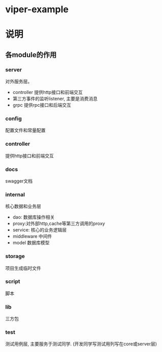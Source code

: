 # viper-example

# 说明

## 各module的作用

### server
对外服务层。
* controller 提供http接口和前端交互
* 第三方事件的监听listener, 主要是消费消息
* grpc 提供rpc接口和后端交互

### config
配置文件和常量配置

### controller
提供http接口和前端交互

### docs
swagger文档

### internal
核心数据和业务层
* dao: 数据库操作相关
* proxy:对外部http,cache等第三方调用的proxy
* service: 核心的业务逻辑层
* middleware 中间件
* model 数据库模型

### storage
项目生成临时文件

### script
脚本

### lib
三方包

### test
测试用例层, 主要服务于测试同学.   (开发同学写测试用列写在core或server层)
